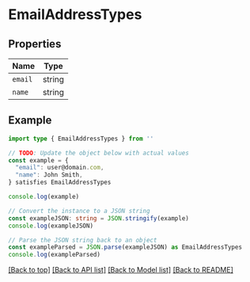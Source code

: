 
# EmailAddressTypes



## Properties

Name | Type
------------ | -------------
`email` | string
`name` | string

## Example

```typescript
import type { EmailAddressTypes } from ''

// TODO: Update the object below with actual values
const example = {
  "email": user@domain.com,
  "name": John Smith,
} satisfies EmailAddressTypes

console.log(example)

// Convert the instance to a JSON string
const exampleJSON: string = JSON.stringify(example)
console.log(exampleJSON)

// Parse the JSON string back to an object
const exampleParsed = JSON.parse(exampleJSON) as EmailAddressTypes
console.log(exampleParsed)
```

[[Back to top]](#) [[Back to API list]](../README.md#api-endpoints) [[Back to Model list]](../README.md#models) [[Back to README]](../README.md)


